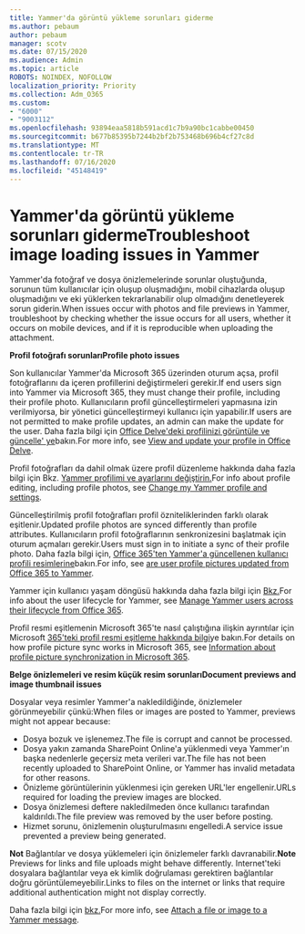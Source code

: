 ```yaml
---
title: Yammer'da görüntü yükleme sorunları giderme
ms.author: pebaum
author: pebaum
manager: scotv
ms.date: 07/15/2020
ms.audience: Admin
ms.topic: article
ROBOTS: NOINDEX, NOFOLLOW
localization_priority: Priority
ms.collection: Adm_O365
ms.custom:
- "6000"
- "9003112"
ms.openlocfilehash: 93894eaa5818b591acd1c7b9a90bc1cabbe00450
ms.sourcegitcommit: b677b85395b7244b2bf2b753468b696b4cf27c8d
ms.translationtype: MT
ms.contentlocale: tr-TR
ms.lasthandoff: 07/16/2020
ms.locfileid: "45148419"
---
```

# <a name="troubleshoot-image-loading-issues-in-yammer"></a><span data-ttu-id="eec85-102">Yammer'da görüntü yükleme sorunları giderme</span><span class="sxs-lookup"><span data-stu-id="eec85-102">Troubleshoot image loading issues in Yammer</span></span>

<span data-ttu-id="eec85-103">Yammer'da fotoğraf ve dosya önizlemelerinde sorunlar oluştuğunda, sorunun tüm kullanıcılar için oluşup oluşmadığını, mobil cihazlarda oluşup oluşmadığını ve eki yüklerken tekrarlanabilir olup olmadığını denetleyerek sorun giderin.</span><span class="sxs-lookup"><span data-stu-id="eec85-103">When issues occur with photos and file previews in Yammer, troubleshoot by checking whether the issue occurs for all users, whether it occurs on mobile devices, and if it is reproducible when uploading the attachment.</span></span>  

<span data-ttu-id="eec85-104">**Profil fotoğrafı sorunları**</span><span class="sxs-lookup"><span data-stu-id="eec85-104">**Profile photo issues**</span></span>  

<span data-ttu-id="eec85-105">Son kullanıcılar Yammer'da Microsoft 365 üzerinden oturum açsa, profil fotoğraflarını da içeren profillerini değiştirmeleri gerekir.</span><span class="sxs-lookup"><span data-stu-id="eec85-105">If end users sign into Yammer via Microsoft 365, they must change their profile, including their profile photo.</span></span> <span data-ttu-id="eec85-106">Kullanıcıların profil güncelleştirmeleri yapmasına izin verilmiyorsa, bir yönetici güncelleştirmeyi kullanıcı için yapabilir.</span><span class="sxs-lookup"><span data-stu-id="eec85-106">If users are not permitted to make profile updates, an admin can make the update for the user.</span></span> <span data-ttu-id="eec85-107">Daha fazla bilgi için [Office Delve'deki profilinizi görüntüle ve güncelle' ye](https://support.microsoft.com/office/view-and-update-your-profile-in-office-delve-4e84343b-eedf-45a1-aeb9-8627ccca14ba)bakın.</span><span class="sxs-lookup"><span data-stu-id="eec85-107">For more info, see [View and update your profile in Office Delve](https://support.microsoft.com/office/view-and-update-your-profile-in-office-delve-4e84343b-eedf-45a1-aeb9-8627ccca14ba).</span></span>

<span data-ttu-id="eec85-108">Profil fotoğrafları da dahil olmak üzere profil düzenleme hakkında daha fazla bilgi için Bkz. [Yammer profilimi ve ayarlarını değiştirin.](https://support.microsoft.com/office/classic-yammer-change-my-yammer-profile-and-settings-a3aeca0e-de34-4897-9b59-de6516542851)</span><span class="sxs-lookup"><span data-stu-id="eec85-108">For info about profile editing, including profile photos, see [Change my Yammer profile and settings](https://support.microsoft.com/office/classic-yammer-change-my-yammer-profile-and-settings-a3aeca0e-de34-4897-9b59-de6516542851).</span></span> 

<span data-ttu-id="eec85-109">Güncelleştirilmiş profil fotoğrafları profil özniteliklerinden farklı olarak eşitlenir.</span><span class="sxs-lookup"><span data-stu-id="eec85-109">Updated profile photos are synced differently than profile attributes.</span></span> <span data-ttu-id="eec85-110">Kullanıcıların profil fotoğraflarının senkronizesini başlatmak için oturum açmaları gerekir.</span><span class="sxs-lookup"><span data-stu-id="eec85-110">Users must sign in to initiate a sync of their profile photo.</span></span> <span data-ttu-id="eec85-111">Daha fazla bilgi için, [Office 365'ten Yammer'a güncellenen kullanıcı profili resimlerine](https://docs.microsoft.com/yammer/manage-yammer-users/manage-users-across-their-lifecycle#q-are-user-profile-pictures-updated-from-office-365-to-yammer)bakın.</span><span class="sxs-lookup"><span data-stu-id="eec85-111">For info, see [are user profile pictures updated from Office 365 to Yammer](https://docs.microsoft.com/yammer/manage-yammer-users/manage-users-across-their-lifecycle#q-are-user-profile-pictures-updated-from-office-365-to-yammer).</span></span>

<span data-ttu-id="eec85-112">Yammer için kullanıcı yaşam döngüsü hakkında daha fazla bilgi için [Bkz.](https://docs.microsoft.com/yammer/manage-yammer-users/manage-users-across-their-lifecycle)</span><span class="sxs-lookup"><span data-stu-id="eec85-112">For info about the user lifecycle for Yammer, see [Manage Yammer users across their lifecycle from Office 365](https://docs.microsoft.com/yammer/manage-yammer-users/manage-users-across-their-lifecycle).</span></span>  

<span data-ttu-id="eec85-113">Profil resmi eşitlemenin Microsoft 365'te nasıl çalıştığına ilişkin ayrıntılar için Microsoft [365'teki profil resmi eşitleme hakkında bilgi](https://support.microsoft.com/office/information-about-profile-picture-synchronization-in-microsoft-365-20594d76-d054-4af4-a660-401133e3d48a)ye bakın.</span><span class="sxs-lookup"><span data-stu-id="eec85-113">For details on how profile picture sync works in Microsoft 365, see [Information about profile picture synchronization in Microsoft 365](https://support.microsoft.com/office/information-about-profile-picture-synchronization-in-microsoft-365-20594d76-d054-4af4-a660-401133e3d48a).</span></span>  

<span data-ttu-id="eec85-114">**Belge önizlemeleri ve resim küçük resim sorunları**</span><span class="sxs-lookup"><span data-stu-id="eec85-114">**Document previews and image thumbnail issues**</span></span>  

<span data-ttu-id="eec85-115">Dosyalar veya resimler Yammer'a nakledildiğinde, önizlemeler görünmeyebilir çünkü:</span><span class="sxs-lookup"><span data-stu-id="eec85-115">When files or images are posted to Yammer, previews might not appear because:</span></span> 

- <span data-ttu-id="eec85-116">Dosya bozuk ve işlenemez.</span><span class="sxs-lookup"><span data-stu-id="eec85-116">The file is corrupt and cannot be processed.</span></span>
- <span data-ttu-id="eec85-117">Dosya yakın zamanda SharePoint Online'a yüklenmedi veya Yammer'ın başka nedenlerle geçersiz meta verileri var.</span><span class="sxs-lookup"><span data-stu-id="eec85-117">The file has not been recently uploaded to SharePoint Online, or Yammer has invalid metadata for other reasons.</span></span>
- <span data-ttu-id="eec85-118">Önizleme görüntülerinin yüklenmesi için gereken URL'ler engellenir.</span><span class="sxs-lookup"><span data-stu-id="eec85-118">URLs required for loading the preview images are blocked.</span></span>
- <span data-ttu-id="eec85-119">Dosya önizlemesi deftere nakledilmeden önce kullanıcı tarafından kaldırıldı.</span><span class="sxs-lookup"><span data-stu-id="eec85-119">The file preview was removed by the user before posting.</span></span>
- <span data-ttu-id="eec85-120">Hizmet sorunu, önizlemenin oluşturulmasını engelledi.</span><span class="sxs-lookup"><span data-stu-id="eec85-120">A service issue prevented a preview being generated.</span></span>

<span data-ttu-id="eec85-121">**Not** Bağlantılar ve dosya yüklemeleri için önizlemeler farklı davranabilir.</span><span class="sxs-lookup"><span data-stu-id="eec85-121">**Note** Previews for links and file uploads might behave differently.</span></span> <span data-ttu-id="eec85-122">Internet'teki dosyalara bağlantılar veya ek kimlik doğrulaması gerektiren bağlantılar doğru görüntülemeyebilir.</span><span class="sxs-lookup"><span data-stu-id="eec85-122">Links to files on the internet or links that require additional authentication might not display correctly.</span></span>

<span data-ttu-id="eec85-123">Daha fazla bilgi için [bkz.](https://support.microsoft.com/office/attach-a-file-or-image-to-a-yammer-message-f576d4d1-ad66-4ce4-9c43-46cf75978dbf)</span><span class="sxs-lookup"><span data-stu-id="eec85-123">For more info, see [Attach a file or image to a Yammer message](https://support.microsoft.com/office/attach-a-file-or-image-to-a-yammer-message-f576d4d1-ad66-4ce4-9c43-46cf75978dbf).</span></span> 